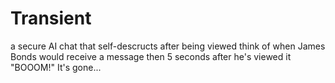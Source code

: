# Transient
a secure AI chat that self-descructs after being viewed think of when James Bonds would receive a message then 5 seconds after he's viewed it "BOOOM!" It's gone...
